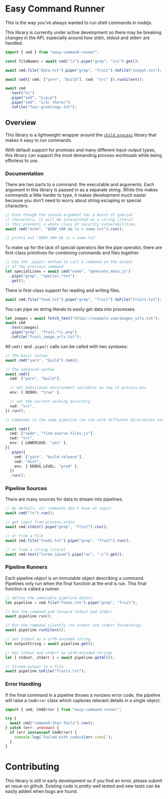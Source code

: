 # Easy Command Runner

This is the way you've always wanted to run shell commands in nodejs.

This library is currently under active development so there may be breaking changes in the API, especially around how stdin, stdout and stderr are handled.

```ts
import { cmd } from "easy-command-runner";

const fileNames = await cmd("ls").pipe("grep", "src").get();

await cmd.file("data.txt").pipe("grep", "fruit").toFile("output.txt");

await cmd({ cmd: ["yarn", "build"], cwd: "src" }).runSilent();

await cmd
  .text("hi")
  .pipe("sed", "p;p;p")
  .pipe("sed", "s/$/ there/")
  .toFile("four-greetings.txt");
```

## Overview

This library is a lightweight wrapper around the [`child_process`](https://nodejs.org/api/child_process.html) library that makes it easy to run commands.

With default support for promises and many different input-output types, this library can support the most demanding process workloads while being efforless to use.

### Documentation

There are two parts to a command: the executable and arguments. Each argument in this library is passed in as a separate string. While this makes commands a little harder to type, it makes development much easier because you don't need to worry about string escaping or special characters.

```ts
// Even though the second argument has a bunch of special
// characters, it will be interpreted as a string literal.
// This prevents a whole class of security vulnerabilities.
await cmd("echo", "$ENV_VAR && ls > some.txt").run();

// prints out "$ENV_VAR && ls > some.txt"
```

To make up for the lack of special operators like the pipe operator, there are first-class primitives for combining commands and files together.

```ts
// Use the .pipe() method to call a command on the output
// of the previous command
let specialLines = await cmd("node", "generate_data.js")
  .pipe("grep", "special.*txt")
  .get();
```

There is first-class support for reading and writing files.

```ts
await cmd.file("food.txt").pipe("grep", "fruit").toFile("fruits.txt");
```

You can pipe on string literals to easily get data into processes.

```ts
let images = await fetch_text("https://example.com/images_urls.txt");
await cmd
  .text(images)
  .pipe("grep", "fruit.*\\.png")
  .toFile("fruit_image_urls.txt");
```

All `cmd()` and `.pipe()` calls can be called with two syntaxes:

```ts
// The basic syntax
await cmd("yarn", "build").run();

// The advanced syntax
await cmd({
  cmd: ["yarn", "build"],

  // Set additional environment variables on top of process.env
  env: { DEBUG: "true" },

  // set the current working directory
  cwd: "src",
}).run();

// Commands in the same pipeline can run with different directories and environment variables

await cmd({
  cmd: ["node", "find-source-files.js"],
  cwd: "src",
  env: { LOWERCASE: "yes" },
})
  .pipe({
    cmd: ["yarn", "build-release"],
    cwd: "dist",
    env: { DEBUG_LEVEL: "prod" },
  })
  .run();
```

### Pipeline Sources

There are many sources for data to stream into pipelines.

```ts
// By default, all commands don't have an input:
await cmd("ls").run();

// get input from process.stdin
await cmd.stdin().pipe("grep", "fruit").run();

// or from a file
await cmd.file("foods.txt").pipe("grep", "fruit").run();

// or from a string literal
await cmd.text("lorem ipsum").pipe("wc", "-c").get();
```

### Pipeline Runners

Each pipeline object is an immutable object describing a command. Pipelines only run when the final function at the end is run. This final function is called a runner.

```ts
// define the immutable pipeline object
let pipeline = cmd.file("foods.txt").pipe("grep", "fruit");

// Run the command and forward stdout and stderr
await pipeline.run();

// Run the command silently (no stdout and stderr forwarding)
await pipeline.runSilent();

// Get stdout as a utf8-encoded string
let outputString = await pipeline.get();

// Get stdout and stderr as utf8-encoded strings
let { stdout, stderr } = await pipeline.getAll();

// Stream output to a file
await pipeline.toFile("fruits.txt");
```

### Error Handling

If the final command in a pipeline throws a nonzero error code, the pipeline will raise a `CmdError` class which captures relevant details in a single object.

```ts
import { cmd, CmdError } from "easy-command-runner";

try {
  await cmd("command-that-fails").run();
} catch (err: unknown) {
  if (err instanceof CmdError) {
    console.log(`Failed with code=${err.code}`);
  }
}
```

# Contributing

This library is still in early development so if you find an error, please submit an issue on github. Existing code is pretty well tested and new tests can be easily added when bugs are found.
